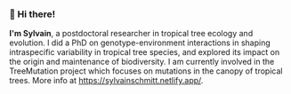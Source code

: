 ### 👋 Hi there!

**I'm Sylvain**, a postdoctoral researcher in tropical tree ecology and evolution. I did a PhD on genotype-environment interactions in shaping intraspecific variability in tropical tree species, and explored its impact on the origin and maintenance of biodiversity. I am currently involved in the TreeMutation project which focuses on mutations in the canopy of tropical trees. More info at https://sylvainschmitt.netlify.app/.



<!--
**sylvainschmitt/sylvainschmitt** is a ✨ _special_ ✨ repository because its `README.md` (this file) appears on your GitHub profile.

Here are some ideas to get you started:

- 🔭 I’m currently working on ...
- 🌱 I’m currently learning ...
- 👯 I’m looking to collaborate on ...
- 🤔 I’m looking for help with ...
- 💬 Ask me about ...
- 📫 How to reach me: ...
- 😄 Pronouns: ...
- ⚡ Fun fact: ...
-->
